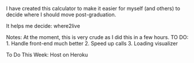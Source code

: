 I have created this calculator to make it easier for myself (and others) to decide where I should move post-graduation.

It helps me decide: where2live

Notes:
  At the moment, this is very crude as I did this in a few hours.
  TO DO:
    1. Handle front-end much better
    2. Speed up calls
    3. Loading visualizer


To Do This Week:
  Host on Heroku
